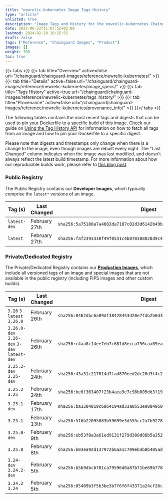 ```yaml
---
title: "newrelic-kubernetes Image Tags History"
type: "article"
unlisted: true
description: "Image Tags and History for the newrelic-kubernetes Chainguard Image"
date: 2023-06-22T11:07:52+02:00
lastmod: 2024-02-29 16:25:55
draft: false
tags: ["Reference", "Chainguard Images", "Product"]
images: []
weight: 700
toc: true
---
```


{{< tabs >}}
{{< tab title="Overview" active=false url="/chainguard/chainguard-images/reference/newrelic-kubernetes/" >}}
{{< tab title="Details" active=false url="/chainguard/chainguard-images/reference/newrelic-kubernetes/image_specs/" >}}
{{< tab title="Tags History" active=true url="/chainguard/chainguard-images/reference/newrelic-kubernetes/tags_history/" >}}
{{< tab title="Provenance" active=false url="/chainguard/chainguard-images/reference/newrelic-kubernetes/provenance_info/" >}}
{{</ tabs >}}

The following tables contains the most recent tags and digests that can be used to pin your Dockerfile to a specific build of this image. Check our guide on [Using the Tag History API](/chainguard/chainguard-images/using-the-tag-history-api/) for information on how to fetch all tags from an image and how to pin your Dockerfile to a specific digest.

Please note that digests and timestamps only change when there is a change to the image, even though images are rebuilt every night. The "Last Changed" column indicates when the image was last modified, and doesn't always reflect the latest build timestamp. For more information about how our reproducible builds work, please refer to [this blog post](https://www.chainguard.dev/unchained/reproducing-chainguards-reproducible-image-builds).

### Public Registry
The Public Registry contains our **Developer Images**, which typically comprise the `latest*` versions of an image.

| Tag (s)       | Last Changed  | Digest                                                                    |
|---------------|---------------|---------------------------------------------------------------------------|
|  `latest-dev` | February 27th | `sha256:5a75180a7a4682da7187c02d3d6142b49b9f24134e90949cb0c34f718d15f4b4` |
|  `latest`     | February 27th | `sha256:faf2393338f49f0531c4b070388028d9c4f34ad8eee2e75c67c5712826464d35` |


### Private/Dedicated Registry
The Private/Dedicated Registry contains our **[Production Images](https://www.chainguard.dev/chainguard-images)**, which include all versioned tags of an image and special images that are not available in the public registry (including FIPS images and other custom builds).

| Tag (s)                                       | Last Changed  | Digest                                                                    |
|-----------------------------------------------|---------------|---------------------------------------------------------------------------|
|  `3.26` `3` `latest` `3.26.0`                 | February 26th | `sha256:8462dbc6a89df38428453d20e7fdb2b0d313d03a94016246efe7652ae18f6448` |
|  `3.26.0-dev` `3.26-dev` `3-dev` `latest-dev` | February 26th | `sha256:c4aa8c14ee7eb7c681d8ecca756caa09ea93cc9f3b2c81fb863a9c06f0a09ca1` |
|  `3.25.2-dev` `3.25-dev`                      | February 24th | `sha256:43a31c217614d7fad870eed2dc28d3f4c287f69abb534447ee223630a038ffb9` |
|  `3.25.2` `3.25`                              | February 24th | `sha256:be0f363407f23b4aea9e7c98b805dd3f19ddf6fc8b9f0708e80ae497ff046d0f` |
|  `3.25.1-dev`                                 | February 17th | `sha256:ba3204819c6864194ad33a0553e90849507983619e2f926f472406cab87243a1` |
|  `3.25.1`                                     | February 13th | `sha256:516b22095083b59699e3d555cc2a7b9278e11ab82f6a5dd0c26c7f33ab9bc901` |
|  `3.25.0-dev`                                 | February 9th  | `sha256:eb53f8a3a61ed9131f279d380d88b5a35252d70b22d44fc9c6d7d914fc0898df` |
|  `3.25.0`                                     | February 8th  | `sha256:b03ea92d137972b6aa1c709eb3b8b405ad9b0e36d4be5531e9b35489ec301631` |
|  `3.24-dev` `3.24.2-dev`                      | February 5th  | `sha256:b5b9dbc6701ca79596d0a87b71be69b77805c41c759580938e2cf820a6bd0c4e` |
|  `3.24.2` `3.24`                              | February 5th  | `sha256:05409b3f5b3be3b7f6f6f43371a24cf26c687e01572d42e8ebb78311ad59c77c` |

